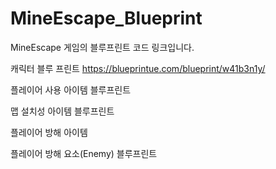# MineEscape_Blueprint
MineEscape 게임의 블루프린트 코드 링크입니다.

캐릭터 블루 프린트
https://blueprintue.com/blueprint/w41b3n1y/

플레이어 사용 아이템 블루프린트

맵 설치성 아이템 블루프린트

플레이어 방해 아이템

플레이어 방해 요소(Enemy) 블루프린트

